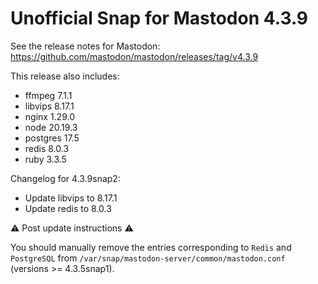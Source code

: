 # Unofficial Snap for Mastodon 4.3.9

See the release notes for Mastodon: https://github.com/mastodon/mastodon/releases/tag/v4.3.9

This release also includes:

* ffmpeg 7.1.1
* libvips 8.17.1
* nginx 1.29.0
* node 20.19.3
* postgres 17.5
* redis 8.0.3
* ruby 3.3.5

Changelog for 4.3.9snap2:

* Update libvips to 8.17.1
* Update redis to 8.0.3

⚠️ Post update instructions ⚠️

You should manually remove the entries corresponding to `Redis` and `PostgreSQL` from `/var/snap/mastodon-server/common/mastodon.conf` (versions >= 4.3.5snap1).
